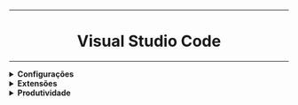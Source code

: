 <hr>
<h1 align="center">Visual Studio Code</h1>
<hr>
<details>
    <summary><strong>Configurações</strong></summary>
    <p>Minhas preferências no vscode.<br>
    Atalho para conf. Json: <b>Ctrl + Shift + p , preferências, configurações Json</b></p>
    <code><pre>
{            
    "editor.suggestSelection": "first",
    "vsintellicode.modify.editor.suggestSelection": "automaticallyOverrodeDefaultValue",
    "files.autoSave": "afterDelay",
    "editor.wordWrap": "on",
    "explorer.confirmDelete": false,
    "liveServer.settings.donotShowInfoMsg": true,
    "editor.fontSize": 16,
    "editor.lineHeight": 25,
    "editor.tabSize": 2,
    "workbench.startupEditor": "newUntitledFile",
    "workbench.iconTheme": "material-icon-theme",
    "workbench.colorTheme": "Dracula",
    "liveServer.settings.donotVerifyTags": true,
    "editor.formatOnSave": true,
    "[html]": {"editor.defaultFormatter": "esbenp.prettier-vscode"}
}
    </pre></code>
</details>
<details>
    <summary><strong>Extensões</strong></summary>
        <ul>
    <li><strong>Code Runner: </strong> essa extensão serve para possibilitar/facilitar a execução de código em várias linguagens diferentes.</li>
    <li><strong>Live Server:</strong> Simula um servidor local para páginas dinâmicas e estáticas.</</li>
        <li><strong>Markdown Preview Enhanced:</strong> É possível ver um preview como a página vai ficar com markdown.</</li>
    </ul>
</details>
<details>
    <summary><strong>Produtividade</strong></summary>
</details>
